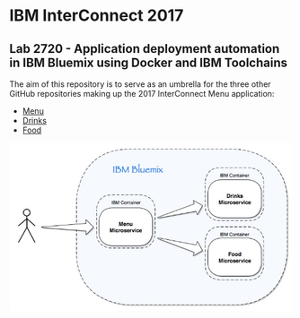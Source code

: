 # IBM InterConnect 2017

## Lab 2720 - Application deployment automation in IBM Bluemix using Docker and IBM Toolchains

The aim of this repository is to serve as an umbrella for the three other GitHub repositories making up the 2017 InterConnect Menu application:

- [Menu](https://github.com/jesusmah/interconnect-menu)
- [Drinks](https://github.com/jesusmah/interconnect-drinks)
- [Food](https://github.com/jesusmah/interconnect-food)

![Appliication Architecture](static/images/arch.jpg?raw=true)

